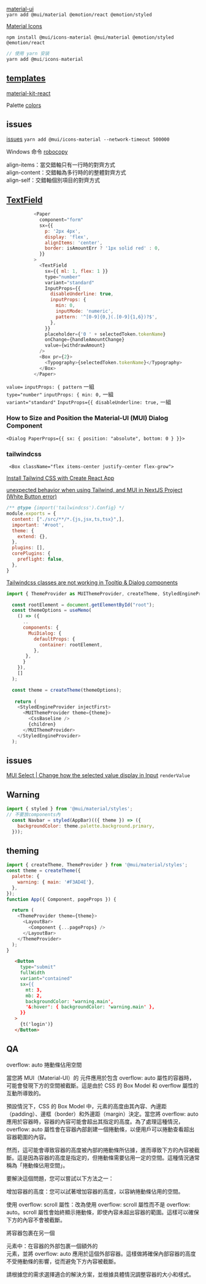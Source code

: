 [material-ui](https://mui.com/material-ui/getting-started/installation/)  
`yarn add @mui/material @emotion/react @emotion/styled`


[Material Icons](https://mui.com/zh/material-ui/icons/)  

`npm install @mui/icons-material @mui/material @emotion/styled @emotion/react`

```js
// 使用 yarn 安装
yarn add @mui/icons-material
```
## [templates](https://mui.com/store/?utm_source=docs&utm_medium=referral&utm_campaign=templates-store)

[material-kit-react](https://github.com/minimal-ui-kit/material-kit-react)

Palette [colors](https://mui.com/material-ui/customization/palette/#adding-new-colors)

## issues

[issues](https://github.com/yarnpkg/yarn/issues/8754)
`yarn add @mui/icons-material --network-timeout 500000`

 Windows 命令  [robocopy](https://learn.microsoft.com/zh-tw/windows-server/administration/windows-commands/robocopy)


align-items：當交錯軸只有一行時的對齊方式  
align-content：交錯軸為多行時的的整體對齊方式  
align-self：交錯軸個別項目的對齊方式  

## [TextField](https://mui.com/zh/material-ui/react-text-field/)


```js
          <Paper
            component="form"
            sx={{
              p: '2px 4px',
              display: 'flex',
              alignItems: 'center',
              border: isAmountErr ? '1px solid red' : 0,
            }}
          >
            <TextField
              sx={{ ml: 1, flex: 1 }}
              type="number"
              variant="standard"
              InputProps={{
                disableUnderline: true,
                inputProps: {
                  min: 0,
                  inputMode: 'numeric',
                  pattern: '^[0-9]{0,}(.[0-9]{1,6})?$',
                },
              }}
              placeholder={'0 ' + selectedToken.tokenName}
              onChange={handleAmountChange}
              value={withdrawAmount}
            />
            <Box pr={2}>
              <Typography>{selectedToken.tokenName}</Typography>
            </Box>
          </Paper>
```

`value=` `inputProps: { pattern` 一組  
`type="number"` `inputProps: { min: 0,` 一組  
`variant="standard"` `InputProps={{ disableUnderline: true,` 一組  

### How to Size and Position the Material-UI (MUI) Dialog Component  
`<Dialog PaperProps={{ sx: { position: "absolute", bottom: 0 } }}>`

### tailwindcss

` <Box className="flex items-center justify-center flex-grow">`

[Install Tailwind CSS with Create React App](https://tailwindcss.com/docs/installation)

[unexpected behavior when using Tailwind, and MUI in NextJS Project (White Button error)](https://stackoverflow.com/questions/70536210/unexpected-behavior-when-using-tailwind-and-mui-in-nextjs-project-white-button)

```tailwind.config.js
/** @type {import('tailwindcss').Config} */
module.exports = {
  content: ["./src/**/*.{js,jsx,ts,tsx}",],
  important: '#root',
  theme: {
    extend: {},
  },
  plugins: [],
  corePlugins: {
    preflight: false,
  },
}
```

[Tailwindcss classes are not working in Tooltip & Dialog components](https://github.com/mui/material-ui/issues/33424)  

```js
import { ThemeProvider as MUIThemeProvider, createTheme, StyledEngineProvider } from '@mui/material/styles';

  const rootElement = document.getElementById("root");
  const themeOptions = useMemo(
    () => ({
      ..
      components: {
        MuiDialog: {
          defaultProps: {
            container: rootElement,
          },
       },
      }
    }),
    []
  );

  const theme = createTheme(themeOptions);
  
   return (
    <StyledEngineProvider injectFirst>
      <MUIThemeProvider theme={theme}>
        <CssBaseline />
        {children}
      </MUIThemeProvider>
    </StyledEngineProvider>
  );
```

## issues

[MUI Select | Change how the selected value display in Input](https://stackoverflow.com/questions/69648684/mui-select-change-how-the-selected-value-display-in-input) `renderValue`

## Warning

```js
import { styled } from '@mui/material/styles';
// 不要放components內
  const Navbar = styled(AppBar)(({ theme }) => ({
    backgroundColor: theme.palette.background.primary,
  }));
```

## theming

```js
import { createTheme, ThemeProvider } from '@mui/material/styles';
const theme = createTheme({
  palette: {
    warning: { main: '#F3AD4E'},
  },
});
function App({ Component, pageProps }) {

  return (
    <ThemeProvider theme={theme}>
      <LayoutBar>
        <Component {...pageProps} />
      </LayoutBar>
    </ThemeProvider>
  );
}
```

```html
   <Button
     type="submit"
     fullWidth
     variant="contained"
     sx={{
       mt: 3,
       mb: 2,
       backgroundColor: 'warning.main',
       '&:hover': { backgroundColor: 'warning.main' },
     }}
   >
     {t('login')}
   </Button>
```

## QA

overflow: auto 捲動條佔用空間

當您將 MUI（Material-UI）的 <Box> 元件應用於包含 overflow: auto 屬性的容器時，可能會發現下方的空間被截斷。這是由於 CSS 的 Box Model 和 overflow 屬性的互動所導致的。

預設情況下，CSS 的 Box Model 中，元素的高度由其內容、內邊距（padding）、邊框（border）和外邊距（margin）決定。當您將 overflow: auto 應用於容器時，容器的內容可能會超出其指定的高度。為了處理這種情況，overflow: auto 屬性會在容器內部創建一個捲動條，以便用戶可以捲動查看超出容器範圍的內容。

然而，這可能會導致容器的高度被內部的捲動條所佔據，進而導致下方的內容被截斷。這是因為容器的高度是指定的，但捲動條需要佔用一定的空間。這種情況通常稱為「捲動條佔用空間」。

要解決這個問題，您可以嘗試以下方法之一：

增加容器的高度：您可以試著增加容器的高度，以容納捲動條佔用的空間。

使用 overflow: scroll 屬性：改為使用 overflow: scroll 屬性而不是 overflow: auto。scroll 屬性會始終顯示捲動條，即使內容未超出容器的範圍。這樣可以確保下方的內容不會被截斷。

將容器包裹在另一個 <div> 元素中：在容器的外部包裹一個額外的 <div> 元素，並將 overflow: auto 應用於這個外部容器。這樣做將確保內部容器的高度不受捲動條的影響，從而避免下方內容被截斷。

請根據您的需求選擇適合的解決方案，並根據具體情況調整容器的大小和樣式。
